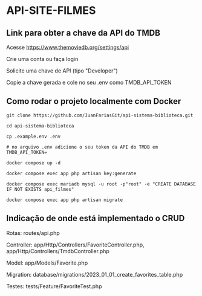 # API-SITE-FILMES

## Link para obter a chave da API do TMDB

Acesse https://www.themoviedb.org/settings/api

Crie uma conta ou faça login

Solicite uma chave de API (tipo "Developer")

Copie a chave gerada e cole no seu .env como TMDB_API_TOKEN

## Como rodar o projeto localmente com Docker

```
git clone https://github.com/JuanFariasGit/api-sistema-biblioteca.git

cd api-sistema-biblioteca

cp .example.env .env 

# no arquivo .env adicione o seu token da API do TMDB em TMDB_API_TOKEN=

docker compose up -d

docker compose exec app php artisan key:generate

docker compose exec mariadb mysql -u root -p"root" -e "CREATE DATABASE IF NOT EXISTS api_filmes"

docker compose exec app php artisan migrate
```

## Indicação de onde está implementado o CRUD

Rotas: routes/api.php

Controller: app/Http/Controllers/FavoriteController.php, app/Http/Controllers/TmdbController.php 

Model: app/Models/Favorite.php

Migration: database/migrations/2023_01_01_create_favorites_table.php

Testes: tests/Feature/FavoriteTest.php
